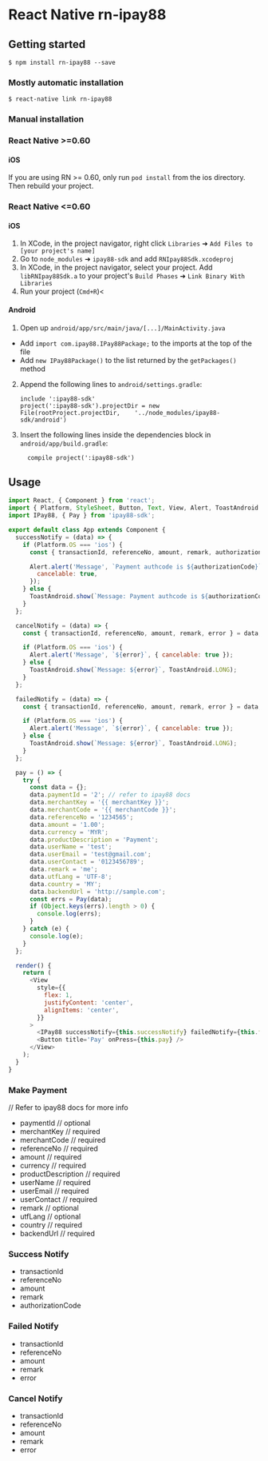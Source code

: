 # React Native rn-ipay88

## Getting started

`$ npm install rn-ipay88 --save`

### Mostly automatic installation

`$ react-native link rn-ipay88`

### Manual installation

### React Native >=0.60

#### iOS

If you are using RN >= 0.60, only run `pod install` from the ios directory. Then rebuild your project.

### React Native <=0.60

#### iOS

1.  In XCode, in the project navigator, right click `Libraries` ➜ `Add Files to [your project's name]`
2.  Go to `node_modules` ➜ `ipay88-sdk` and add `RNIpay88Sdk.xcodeproj`
3.  In XCode, in the project navigator, select your project. Add `libRNIpay88Sdk.a` to your project's `Build Phases` ➜ `Link Binary With Libraries`
4.  Run your project (`Cmd+R`)<

#### Android

1.  Open up `android/app/src/main/java/[...]/MainActivity.java`

- Add `import com.ipay88.IPay88Package;` to the imports at the top of the file
- Add `new IPay88Package()` to the list returned by the `getPackages()` method

2.  Append the following lines to `android/settings.gradle`:
    ```
    include ':ipay88-sdk'
    project(':ipay88-sdk').projectDir = new File(rootProject.projectDir, 	'../node_modules/ipay88-sdk/android')
    ```
3.  Insert the following lines inside the dependencies block in `android/app/build.gradle`:
    ```
      compile project(':ipay88-sdk')
    ```

## Usage

```javascript
import React, { Component } from 'react';
import { Platform, StyleSheet, Button, Text, View, Alert, ToastAndroid } from 'react-native';
import IPay88, { Pay } from 'ipay88-sdk';

export default class App extends Component {
  successNotify = (data) => {
    if (Platform.OS === 'ios') {
      const { transactionId, referenceNo, amount, remark, authorizationCode } = data;

      Alert.alert('Message', `Payment authcode is ${authorizationCode}`, {
        cancelable: true,
      });
    } else {
      ToastAndroid.show(`Message: Payment authcode is ${authorizationCode}`, ToastAndroid.LONG);
    }
  };

  cancelNotify = (data) => {
    const { transactionId, referenceNo, amount, remark, error } = data;

    if (Platform.OS === 'ios') {
      Alert.alert('Message', `${error}`, { cancelable: true });
    } else {
      ToastAndroid.show(`Message: ${error}`, ToastAndroid.LONG);
    }
  };

  failedNotify = (data) => {
    const { transactionId, referenceNo, amount, remark, error } = data;

    if (Platform.OS === 'ios') {
      Alert.alert('Message', `${error}`, { cancelable: true });
    } else {
      ToastAndroid.show(`Message: ${error}`, ToastAndroid.LONG);
    }
  };

  pay = () => {
    try {
      const data = {};
      data.paymentId = '2'; // refer to ipay88 docs
      data.merchantKey = '{{ merchantKey }}';
      data.merchantCode = '{{ merchantCode }}';
      data.referenceNo = '1234565';
      data.amount = '1.00';
      data.currency = 'MYR';
      data.productDescription = 'Payment';
      data.userName = 'test';
      data.userEmail = 'test@gmail.com';
      data.userContact = '0123456789';
      data.remark = 'me';
      data.utfLang = 'UTF-8';
      data.country = 'MY';
      data.backendUrl = 'http://sample.com';
      const errs = Pay(data);
      if (Object.keys(errs).length > 0) {
        console.log(errs);
      }
    } catch (e) {
      console.log(e);
    }
  };

  render() {
    return (
      <View
        style={{
          flex: 1,
          justifyContent: 'center',
          alignItems: 'center',
        }}
      >
        <IPay88 successNotify={this.successNotify} failedNotify={this.failedNotify} cancelNotify={this.cancelNotify} />
        <Button title='Pay' onPress={this.pay} />
      </View>
    );
  }
}
```

### Make Payment

// Refer to ipay88 docs for more info

- paymentId // optional
- merchantKey // required
- merchantCode // required
- referenceNo // required
- amount // required
- currency // required
- productDescription // required
- userName // required
- userEmail // required
- userContact // required
- remark // optional
- utfLang // optional
- country // required
- backendUrl // required

### Success Notify

- transactionId
- referenceNo
- amount
- remark
- authorizationCode

### Failed Notify

- transactionId
- referenceNo
- amount
- remark
- error

### Cancel Notify

- transactionId
- referenceNo
- amount
- remark
- error
